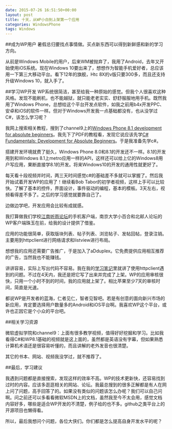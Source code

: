 ```yaml
---
date: 2015-07-26 16:51:50+00:00
layout: post
title: 十天，从WP小白到上架第一个应用
categories: WindowsPhone
tags: Windows 
---
```


##成为WP用户
暑假总归要找点事情做。买点新东西可以得到新鲜感和新的学习方向。

从前是Windows Mobile的用户，后来WM被抛弃了，我用了Android，去年又开始使用iOS系统。现在Windows 10要出来了，想想作为智能手机爱好者，总应该用一下第三大移动平台。看下12年的旗舰，Htc 8X的v版只要300多，而且还支持升级Windows 10，就入手了。


##学习WP开发
WP系统很简洁，甚至给我一种原始的感觉。但我个人很喜欢这种风格。发现不能刷机，也不能越狱，就只能老老实实、舒舒服服地用手机。既然我用了Windows Phone，总想给这个平台开发点软件，如我之前用b4x开发PPC、安卓和iOS的软件一样。但对于Windows开发我一点基础都没有，也从没学过C#，该怎么学习呢？

我网上搜索相关教程，搜到了channel9上的[Windows Phone 8.1 development for absolute beginners](http://channel9.msdn.com/Series/Windows-Phone-8-1-Development-for-Absolute-Beginners)。我先下了PDF的教程看，发现它说应该先学[C# Fundamentals: Development for Absolute Beginners](https://channel9.msdn.com/Series/C-Sharp-Fundamentals-Development-for-Absolute-Beginners)。于是我准备先学c#。

搭建开发环境就费了挺久，Windows Phone 8.0和8.1的开发还不一样。8.1的开发用到和Windows 8.1上metro应用一样的API，这样还可以给上亿的Windows8用户写应用，果断直接学8.1的开发。将来Windows10的开发的通用性就更好了。

每天看十段视频并时间，两三天时间感觉c#的基础差不多就可以掌握了。然后我开始试着开发WP的应用了！继续看Bob Tabor的初学者视频，这样上手可以比较快。了解了基本的控件，界面设计，事件驱动的编程，基本的模板。3天左右，视频看得差不多了。之后的学习感觉就要靠自己了。

边做边学吧，开发应用会比较有成就感。

我打算做我们学校[江南听雨论坛](http://bbs.jiangnan.edu.cn)的手机客户端，南京大学小百合和北邮人论坛的WP客户端珠玉在前，给我的设计提供了借鉴。

应用的功能很简单，获取版块列表、帖子列表、浏览帖子、发帖回帖，登录注销。主要用到httpclient进行网络请求和listview进行布局。

想想我的应用还需要广告推广，于是加入了aDduplex。它免费提供应用相互推荐的广告，当然我也不能赚钱。

讲讲容易，实际上写出代码不容易。我在我的[学习笔记](http://xulihang.github.io/learn-wp-development-note-1/)里就讲了使用httpclient遇到的问题。不过在4天内，我还是把它写了出来并完成了上架。WP的应用审核很快，只用一个小时不到的时间，我的应用就上架了。相比苹果至少7天的审核时间，简直是光速。

都说WP是开发者的蓝海，仁者见仁，智者见智吧。若是有创意的面向新兴市场的新应用，肯定要选择用户数量多的Android和iOS平台啊。我喜欢WP这个平台，或许也正因它是个小众的平台吧。

##相关学习资源

微软虚拟学院和channel9：上面有很多教学视频，值得好好挖掘和学习。比如我看得C#和WP8.1基础的视频就是这上面的，虽然都是英语没有字幕，但如果熟悉计算机术语还是很容易听懂的，而且讲解的老外发音也很清楚。

其它的书本、网站、视频我没学过，就不推荐了。

##最后，学习建议

我遇到问题都是直接搜索，发现这样的效率不高。WP的技术更新快，还容易找到过时的内容。应该多逛逛相关的网站、论坛。我最总搜到的很多正解都是有人在网上问了问题，高手回答了的。如果没有类似的问题该怎么办呢？我们可以自己问啊。问之前还可以多看看微软MSDN上的文档，虽然我至今不太会用，感觉文档内容好多，哪些是适合WP开发的不清楚，例子给的也不多。github之类平台上的开源项目也懒得看。

所以，最后我想问个问题，各位大侠们。你们都是怎么提高自身开发水平的呢？




